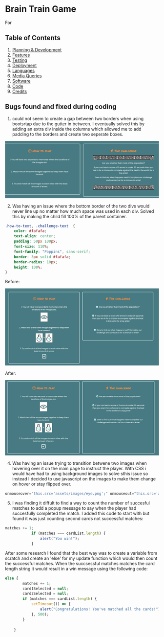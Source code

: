 # Brain Train Game

For 

## Table of Contents

1. [Planning & Development](#planning--development)
2. [Features](#features)
3. [Testing](#testing)
4. [Deployment](#deployment)
5. [Languages](#languages)
6. [Media Queries](#media-queries)
7. [Software](#software)
8. [Code](#code)
9. [Credits](#credits)

## Bugs found and fixed during coding

1. could not seem to create a gap between two borders when using bootsrtap due to the gutter in between. I eventually solved this by adding an extra div inside the columns which allowed me to add padding to the borders and create two seperate boxes.

![Gutter Bug](assets/images/gutter-bug.png)

2. Was having an issue where the bottom border of the two divs would never line up no matter how much space was used in each div. Solved this by making the child fill 100% of the parent container.

```CSS
.how-to-text, .challenge-text  {
    color: #fafafa;
    text-align: center;
    padding: 50px 100px;
    font-size: 110%;
    font-family: "Poppins", sans-serif;
    border: 3px solid #fafafa;
    border-radius: 10px;
    height: 100%;
}
```

Before:

![Bottom border bug](assets/images/bottom-border-bug-before.png)

After:

![Bottom border bug](assets/images/bottom-border-bug-after.png)

4. Was having an issue trying to transition betwene two images when hovering over it on the main page to instruct the player. With CSS i would have had to using background images to solve sthis issue so instead I decided to use javascript on the images to make them change on hover or stay flipped over.

```js
onmouseover="this.src='assets/images/eye.png';" onmouseout="this.src='assets/images/card-back.png';"
```

5. I was finding it diffult to find a way to count the number of succesful matches to add a popup message to say when the player had succesfully completed the match. I added this code to start with but found it was just counting second cards not successful matches:

```js
matches += 1;
            if (matches === cardList.length) {
                alert("You win!");
            }
```

After some research I found that the best way was to create a variable from scratch and create an 'else' for my update function which would then count the successful matches. When the succsessful matches  matches the card length string it would result in a win message using the following code:

```js
else {
        matches += 1;
        card1Selected = null;
        card2Selected = null;
        if (matches === cardList.length) {
            setTimeout(() => {
                alert("Congratulations! You've matched all the cards!")
            }, 500);
        }
       
    }
```

